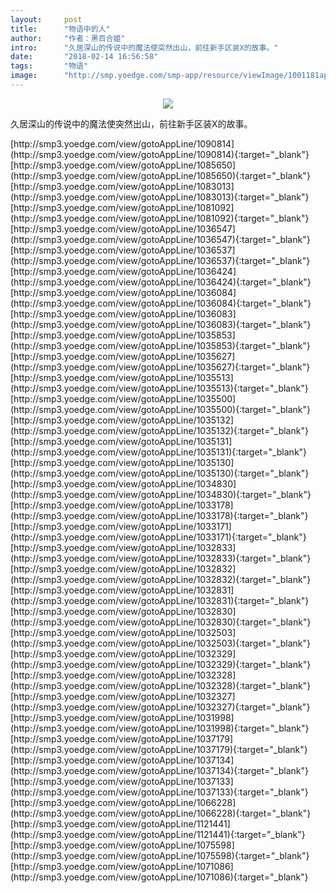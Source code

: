 ```yaml
---
layout:     post
title:      "物语中的人"
author:     "作者：黑百合姬"
intro:      "久居深山的传说中的魔法使突然出山，前往新手区装X的故事。"
date:       "2018-02-14 16:56:58"
tags:       "物语"
image:      "http://smp.yoedge.com/smp-app/resource/viewImage/1001181appline.png"
---
```

<div style="text-align: center">
<p><img src="http://smp.yoedge.com/smp-app/resource/viewImage/1001181appline.png"/></p>
</div>
<p class="post-meta">
<span>久居深山的传说中的魔法使突然出山，前往新手区装X的故事。</span>
</p>
[http://smp3.yoedge.com/view/gotoAppLine/1090814](http://smp3.yoedge.com/view/gotoAppLine/1090814){:target="_blank"}
[http://smp3.yoedge.com/view/gotoAppLine/1085650](http://smp3.yoedge.com/view/gotoAppLine/1085650){:target="_blank"}
[http://smp3.yoedge.com/view/gotoAppLine/1083013](http://smp3.yoedge.com/view/gotoAppLine/1083013){:target="_blank"}
[http://smp3.yoedge.com/view/gotoAppLine/1081092](http://smp3.yoedge.com/view/gotoAppLine/1081092){:target="_blank"}
[http://smp3.yoedge.com/view/gotoAppLine/1036547](http://smp3.yoedge.com/view/gotoAppLine/1036547){:target="_blank"}
[http://smp3.yoedge.com/view/gotoAppLine/1036537](http://smp3.yoedge.com/view/gotoAppLine/1036537){:target="_blank"}
[http://smp3.yoedge.com/view/gotoAppLine/1036424](http://smp3.yoedge.com/view/gotoAppLine/1036424){:target="_blank"}
[http://smp3.yoedge.com/view/gotoAppLine/1036084](http://smp3.yoedge.com/view/gotoAppLine/1036084){:target="_blank"}
[http://smp3.yoedge.com/view/gotoAppLine/1036083](http://smp3.yoedge.com/view/gotoAppLine/1036083){:target="_blank"}
[http://smp3.yoedge.com/view/gotoAppLine/1035853](http://smp3.yoedge.com/view/gotoAppLine/1035853){:target="_blank"}
[http://smp3.yoedge.com/view/gotoAppLine/1035627](http://smp3.yoedge.com/view/gotoAppLine/1035627){:target="_blank"}
[http://smp3.yoedge.com/view/gotoAppLine/1035513](http://smp3.yoedge.com/view/gotoAppLine/1035513){:target="_blank"}
[http://smp3.yoedge.com/view/gotoAppLine/1035500](http://smp3.yoedge.com/view/gotoAppLine/1035500){:target="_blank"}
[http://smp3.yoedge.com/view/gotoAppLine/1035132](http://smp3.yoedge.com/view/gotoAppLine/1035132){:target="_blank"}
[http://smp3.yoedge.com/view/gotoAppLine/1035131](http://smp3.yoedge.com/view/gotoAppLine/1035131){:target="_blank"}
[http://smp3.yoedge.com/view/gotoAppLine/1035130](http://smp3.yoedge.com/view/gotoAppLine/1035130){:target="_blank"}
[http://smp3.yoedge.com/view/gotoAppLine/1034830](http://smp3.yoedge.com/view/gotoAppLine/1034830){:target="_blank"}
[http://smp3.yoedge.com/view/gotoAppLine/1033178](http://smp3.yoedge.com/view/gotoAppLine/1033178){:target="_blank"}
[http://smp3.yoedge.com/view/gotoAppLine/1033171](http://smp3.yoedge.com/view/gotoAppLine/1033171){:target="_blank"}
[http://smp3.yoedge.com/view/gotoAppLine/1032833](http://smp3.yoedge.com/view/gotoAppLine/1032833){:target="_blank"}
[http://smp3.yoedge.com/view/gotoAppLine/1032832](http://smp3.yoedge.com/view/gotoAppLine/1032832){:target="_blank"}
[http://smp3.yoedge.com/view/gotoAppLine/1032831](http://smp3.yoedge.com/view/gotoAppLine/1032831){:target="_blank"}
[http://smp3.yoedge.com/view/gotoAppLine/1032830](http://smp3.yoedge.com/view/gotoAppLine/1032830){:target="_blank"}
[http://smp3.yoedge.com/view/gotoAppLine/1032503](http://smp3.yoedge.com/view/gotoAppLine/1032503){:target="_blank"}
[http://smp3.yoedge.com/view/gotoAppLine/1032329](http://smp3.yoedge.com/view/gotoAppLine/1032329){:target="_blank"}
[http://smp3.yoedge.com/view/gotoAppLine/1032328](http://smp3.yoedge.com/view/gotoAppLine/1032328){:target="_blank"}
[http://smp3.yoedge.com/view/gotoAppLine/1032327](http://smp3.yoedge.com/view/gotoAppLine/1032327){:target="_blank"}
[http://smp3.yoedge.com/view/gotoAppLine/1031998](http://smp3.yoedge.com/view/gotoAppLine/1031998){:target="_blank"}
[http://smp3.yoedge.com/view/gotoAppLine/1037179](http://smp3.yoedge.com/view/gotoAppLine/1037179){:target="_blank"}
[http://smp3.yoedge.com/view/gotoAppLine/1037134](http://smp3.yoedge.com/view/gotoAppLine/1037134){:target="_blank"}
[http://smp3.yoedge.com/view/gotoAppLine/1037133](http://smp3.yoedge.com/view/gotoAppLine/1037133){:target="_blank"}
[http://smp3.yoedge.com/view/gotoAppLine/1066228](http://smp3.yoedge.com/view/gotoAppLine/1066228){:target="_blank"}
[http://smp3.yoedge.com/view/gotoAppLine/1121441](http://smp3.yoedge.com/view/gotoAppLine/1121441){:target="_blank"}
[http://smp3.yoedge.com/view/gotoAppLine/1075598](http://smp3.yoedge.com/view/gotoAppLine/1075598){:target="_blank"}
[http://smp3.yoedge.com/view/gotoAppLine/1071086](http://smp3.yoedge.com/view/gotoAppLine/1071086){:target="_blank"}


